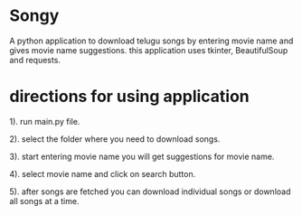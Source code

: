 # Songy
A python application to download telugu songs by entering movie name and gives movie name suggestions.
this application uses tkinter, BeautifulSoup and requests.

# directions for using application
  1). run main.py file.
  
  2). select the folder where you need to download songs.
  
  3). start entering movie name you will get suggestions for movie name.
  
  4). select movie name and click on search button.
  
  5). after songs are fetched you can download individual songs or download all songs at a time.
